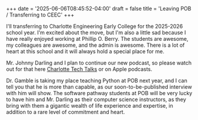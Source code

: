 +++
date = '2025-06-06T08:45:52-04:00'
draft = false
title = 'Leaving POB / Transferring to CEEC'
+++

I'll transferring to Charlotte Engineering Early College for the 2025-2026 school year.  I'm excited about the move, but I'm also a little sad because I have really enjoyed working at Phillip O. Berry. The students are awesome, my colleagues are awesome, and the admin is awesome.  There is a lot of heart at this school and it will always hold a special place for me.

Mr. Johnny Darling and I plan to continue our new podcast, so please watch out for that here [Charlotte Tech Talks](https://charlotte-tech-talks.org) or on Apple podcasts.

Dr. Gamble is taking my place teaching Python at POB next year, and I can tell you that he is more than capable, as our soon-to-be-published interview with him will show. The software pathway students at POB will be very lucky to have him and Mr. Darling as their computer science instructors, as they bring with them a gigantic wealth of life experience and expertise, in addition to a rare level of commitment and heart.
